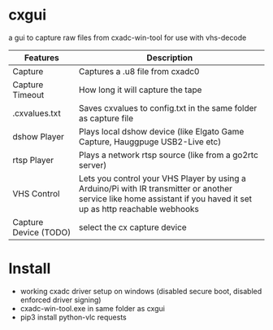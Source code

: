 # cxgui
a gui to capture raw files from cxadc-win-tool for use with vhs-decode

| Features         | Description                          |
|------------------|--------------------------------------|
| Capture          | Captures a .u8 file from cxadc0 |
| Capture Timeout  | How long it will capture the tape
| .cxvalues.txt | Saves cxvalues to config.txt in the same folder as capture file  |
| dshow Player     | Plays local dshow device (like Elgato Game Capture, Hauggpuge USB2-Live etc) |
| rtsp Player      | Plays a network rtsp source (like from a go2rtc server) |
| VHS Control      | Lets you control your VHS Player by using a Arduino/Pi with IR transmitter or another service like home assistant if you haved it set up as http reachable webhooks |
| Capture Device (TODO) | select the cx capture device

# Install

* working cxadc driver setup on windows (disabled secure boot, disabled enforced driver signing)
* cxadc-win-tool.exe in same folder as cxgui
* pip3 install python-vlc requests
